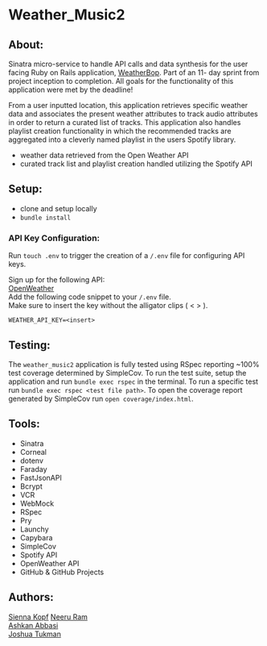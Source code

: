 # Weather_Music2

## About: 
Sinatra micro-service to handle API calls and data synthesis for the user facing Ruby on Rails application, [WeatherBop](https://github.com/neeruram1/weatherbop). Part of an 11- day sprint from project inception to completion. All goals for the functionality of this application were met by the deadline! </br>

From a user inputted location, this application retrieves specific weather data and associates the present weather attributes to track audio attributes in order to return a curated list of tracks. This application also handles playlist creation functionality in which the recommended tracks are aggregated into a cleverly named playlist in the users Spotify library. 
- weather data retrieved from the Open Weather API 
- curated track list and playlist creation handled utilizing the Spotify API

## Setup:
- clone and setup locally
- `bundle install`

### API Key Configuration: 
Run `touch .env` to trigger the creation of a `/.env` file for configuring API keys. </br>

Sign up for the following API: </br>
[OpenWeather](https://home.openweathermap.org/users/sign_up)</br>
Add the following code snippet to your `/.env` file.      </br> 
Make sure to insert the key without the alligator clips ( < > ).</br>
```
WEATHER_API_KEY=<insert>
```

## Testing: 
The `weather_music2` application is fully tested using RSpec reporting ~100% test coverage determined by SimpleCov. To run the test suite, setup the application and run `bundle exec rspec` in the terminal. To run a specific test run `bundle exec rspec <test file path>`. To open the coverage report generated by SimpleCov run `open coverage/index.html`.

## Tools:
- Sinatra
- Corneal
- dotenv
- Faraday
- FastJsonAPI
- Bcrypt
- VCR 
- WebMock
- RSpec
- Pry
- Launchy
- Capybara
- SimpleCov
- Spotify API
- OpenWeather API
- GitHub & GitHub Projects

## Authors:

[Sienna Kopf](https://github.com/sienna-kopf)
[Neeru Ram](https://github.com/neeruram1)        
[Ashkan Abbasi](https://github.com/ashkanthegreat)   
[Joshua Tukman](https://github.com/joshua-tukman)

